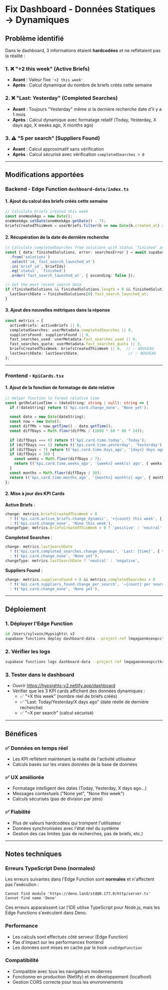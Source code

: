 # Fix Dashboard - Données Statiques → Dynamiques

## Problème identifié
Dans le dashboard, 3 informations étaient **hardcodées** et ne reflétaient pas la réalité :

### 1. ❌ "+2 this week" (Active Briefs)
- **Avant** : Valeur fixe `'+2 this week'`
- **Après** : Calcul dynamique du nombre de briefs créés cette semaine

### 2. ❌ "Last: Yesterday" (Completed Searches)
- **Avant** : Toujours "Yesterday" même si la dernière recherche date d'il y a 1 mois
- **Après** : Calcul dynamique avec formatage relatif (Today, Yesterday, X days ago, X weeks ago, X months ago)

### 3. ⚠️ "5 per search" (Suppliers Found)
- **Avant** : Calcul approximatif sans vérification
- **Après** : Calcul sécurisé avec vérification `completedSearches > 0`

---

## Modifications apportées

### Backend - Edge Function `dashboard-data/index.ts`

#### 1. Ajout du calcul des briefs créés cette semaine
```typescript
// Calculate briefs created this week
const oneWeekAgo = new Date();
oneWeekAgo.setDate(oneWeekAgo.getDate() - 7);
briefsCreatedThisWeek = userBriefs.filter(b => new Date(b.created_at) >= oneWeekAgo).length;
```

#### 2. Récupération de la date de dernière recherche
```typescript
// Calculate completedSearches from solutions with status 'finished' and get last search date
const { data: finishedSolutions, error: searchesError } = await supabaseAdmin
  .from('solutions')
  .select('id, fast_search_launched_at')
  .in('brief_id', briefIds)
  .eq('status', 'finished')
  .order('fast_search_launched_at', { ascending: false });

// Get the most recent search date
if (finishedSolutions && finishedSolutions.length > 0 && finishedSolutions[0].fast_search_launched_at) {
  lastSearchDate = finishedSolutions[0].fast_search_launched_at;
}
```

#### 3. Ajout des nouvelles métriques dans la réponse
```typescript
const metrics = {
  activeBriefs: activeBriefs || 0,
  completedSearches: userMetadata.completedSearches || 0,
  suppliersFound: suppliersFound || 0,
  fast_searches_used: userMetadata.fast_searches_used || 0,
  fast_searches_quota: userMetadata.fast_searches_quota || 3,
  briefsCreatedThisWeek: briefsCreatedThisWeek || 0,  // ✅ NOUVEAU
  lastSearchDate: lastSearchDate,                      // ✅ NOUVEAU
};
```

---

### Frontend - `KpiCards.tsx`

#### 1. Ajout de la fonction de formatage de date relative
```typescript
// Helper function to format relative time
const getRelativeTime = (dateString: string | null): string => {
  if (!dateString) return t('kpi.card.change_none', 'None yet');
  
  const date = new Date(dateString);
  const now = new Date();
  const diffMs = now.getTime() - date.getTime();
  const diffDays = Math.floor(diffMs / (1000 * 60 * 60 * 24));
  
  if (diffDays === 0) return t('kpi.card.time.today', 'Today');
  if (diffDays === 1) return t('kpi.card.time.yesterday', 'Yesterday');
  if (diffDays < 7) return t('kpi.card.time.days_ago', '{days} days ago', { days: diffDays });
  if (diffDays < 30) {
    const weeks = Math.floor(diffDays / 7);
    return t('kpi.card.time.weeks_ago', '{weeks} week(s) ago', { weeks });
  }
  const months = Math.floor(diffDays / 30);
  return t('kpi.card.time.months_ago', '{months} month(s) ago', { months });
};
```

#### 2. Mise à jour des KPI Cards

**Active Briefs** :
```typescript
change: metrics.briefsCreatedThisWeek > 0 
  ? t('kpi.card.active_briefs.change_dynamic', '+{count} this week', { count: metrics.briefsCreatedThisWeek })
  : t('kpi.card.change_none', 'None this week'),
changeType: metrics.briefsCreatedThisWeek > 0 ? 'positive' : 'neutral',
```

**Completed Searches** :
```typescript
change: metrics.lastSearchDate 
  ? t('kpi.card.completed_searches.change_dynamic', 'Last: {time}', { time: getRelativeTime(metrics.lastSearchDate) })
  : t('kpi.card.change_none', 'None yet'),
changeType: metrics.lastSearchDate ? 'neutral' : 'negative',
```

**Suppliers Found** :
```typescript
change: metrics.suppliersFound > 0 && metrics.completedSearches > 0
  ? t('kpi.card.suppliers_found.change_per_search', '~{count} per search', { count: Math.round(metrics.suppliersFound / metrics.completedSearches) })
  : t('kpi.card.change_none', 'None yet'),
```

---

## Déploiement

### 1. Déployer l'Edge Function
```bash
cd /Users/sylvain/Hypsights\ v2
supabase functions deploy dashboard-data --project-ref lmqagaenmseopcctkrwv
```

### 2. Vérifier les logs
```bash
supabase functions logs dashboard-data --project-ref lmqagaenmseopcctkrwv
```

### 3. Tester dans le dashboard
- Ouvrir https://hypsights-v2.netlify.app/dashboard
- Vérifier que les 3 KPI cards affichent des données dynamiques :
  - ✅ "+X this week" (nombre réel de briefs créés)
  - ✅ "Last: Today/Yesterday/X days ago" (date réelle de dernière recherche)
  - ✅ "~X per search" (calcul sécurisé)

---

## Bénéfices

### ✅ Données en temps réel
- Les KPI reflètent maintenant la réalité de l'activité utilisateur
- Calculs basés sur les vraies données de la base de données

### ✅ UX améliorée
- Formatage intelligent des dates (Today, Yesterday, X days ago...)
- Messages contextuels ("None yet", "None this week")
- Calculs sécurisés (pas de division par zéro)

### ✅ Fiabilité
- Plus de valeurs hardcodées qui trompent l'utilisateur
- Données synchronisées avec l'état réel du système
- Gestion des cas limites (pas de recherches, pas de briefs, etc.)

---

## Notes techniques

### Erreurs TypeScript Deno (normales)
Les erreurs suivantes dans l'Edge Function sont **normales** et n'affectent pas l'exécution :
```
Cannot find module 'https://deno.land/std@0.177.0/http/server.ts'
Cannot find name 'Deno'
```
Ces erreurs apparaissent car l'IDE utilise TypeScript pour Node.js, mais les Edge Functions s'exécutent dans Deno.

### Performance
- Les calculs sont effectués côté serveur (Edge Function)
- Pas d'impact sur les performances frontend
- Les données sont mises en cache par le hook `useEdgeFunction`

### Compatibilité
- Compatible avec tous les navigateurs modernes
- Fonctionne en production (Netlify) et en développement (localhost)
- Gestion CORS correcte pour tous les environnements
